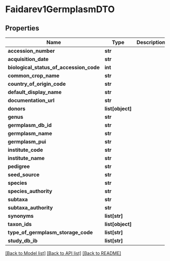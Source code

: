 # Faidarev1GermplasmDTO

## Properties
Name | Type | Description | Notes
------------ | ------------- | ------------- | -------------
**accession_number** | **str** |  | [optional] 
**acquisition_date** | **str** |  | [optional] 
**biological_status_of_accession_code** | **int** |  | [optional] 
**common_crop_name** | **str** |  | [optional] 
**country_of_origin_code** | **str** |  | [optional] 
**default_display_name** | **str** |  | [optional] 
**documentation_url** | **str** |  | [optional] 
**donors** | **list[object]** |  | [optional] 
**genus** | **str** |  | [optional] 
**germplasm_db_id** | **str** |  | [optional] 
**germplasm_name** | **str** |  | [optional] 
**germplasm_pui** | **str** |  | [optional] 
**institute_code** | **str** |  | [optional] 
**institute_name** | **str** |  | [optional] 
**pedigree** | **str** |  | [optional] 
**seed_source** | **str** |  | [optional] 
**species** | **str** |  | [optional] 
**species_authority** | **str** |  | [optional] 
**subtaxa** | **str** |  | [optional] 
**subtaxa_authority** | **str** |  | [optional] 
**synonyms** | **list[str]** |  | [optional] 
**taxon_ids** | **list[object]** |  | [optional] 
**type_of_germplasm_storage_code** | **list[str]** |  | [optional] 
**study_db_ib** | **list[str]** |  | [optional] 

[[Back to Model list]](../README.md#documentation-for-models) [[Back to API list]](../README.md#documentation-for-api-endpoints) [[Back to README]](../README.md)

